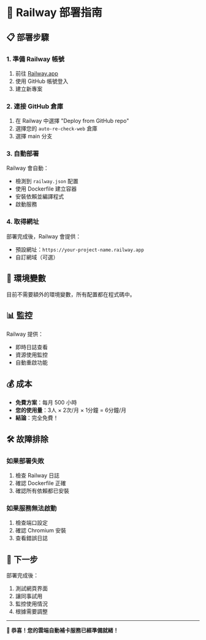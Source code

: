 # 🚀 Railway 部署指南

## 📋 部署步驟

### 1. 準備 Railway 帳號
1. 前往 [Railway.app](https://railway.app)
2. 使用 GitHub 帳號登入
3. 建立新專案

### 2. 連接 GitHub 倉庫
1. 在 Railway 中選擇 "Deploy from GitHub repo"
2. 選擇您的 `auto-re-check-web` 倉庫
3. 選擇 main 分支

### 3. 自動部署
Railway 會自動：
- 檢測到 `railway.json` 配置
- 使用 Dockerfile 建立容器
- 安裝依賴並編譯程式
- 啟動服務

### 4. 取得網址
部署完成後，Railway 會提供：
- 預設網址：`https://your-project-name.railway.app`
- 自訂網域（可選）

## 🔧 環境變數

目前不需要額外的環境變數，所有配置都在程式碼中。

## 📊 監控

Railway 提供：
- 即時日誌查看
- 資源使用監控
- 自動重啟功能

## 💰 成本

- **免費方案**：每月 500 小時
- **您的使用量**：3人 × 2次/月 × 1分鐘 = 6分鐘/月
- **結論**：完全免費！

## 🛠️ 故障排除

### 如果部署失敗
1. 檢查 Railway 日誌
2. 確認 Dockerfile 正確
3. 確認所有依賴都已安裝

### 如果服務無法啟動
1. 檢查端口設定
2. 確認 Chromium 安裝
3. 查看錯誤日誌

## 🎯 下一步

部署完成後：
1. 測試網頁界面
2. 讓同事試用
3. 監控使用情況
4. 根據需要調整

---

**🎉 恭喜！您的雲端自動補卡服務已經準備就緒！** 